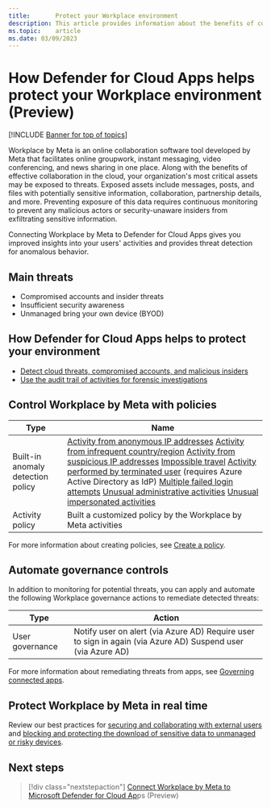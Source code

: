 ```yaml
---
title:       Protect your Workplace environment
description: This article provides information about the benefits of connecting your Workplace app to Defender for Cloud Apps using the API connector for visibility and control over use.
ms.topic:    article
ms.date: 03/09/2023
---
```


# How Defender for Cloud Apps helps protect your Workplace environment (Preview)

[!INCLUDE [Banner for top of topics](includes/banner.md)]

Workplace by Meta is an online collaboration software tool developed by Meta that facilitates online groupwork, instant messaging, video conferencing, and news sharing in one place. Along with the benefits of effective collaboration in the cloud, your organization's most critical assets may be exposed to threats. Exposed assets include messages, posts, and files with potentially sensitive information, collaboration, partnership details, and more. Preventing exposure of this data requires continuous monitoring to prevent any malicious actors or security-unaware insiders from exfiltrating sensitive information.

Connecting Workplace by Meta to Defender for Cloud Apps gives you improved insights into your users' activities and provides threat detection for anomalous behavior.

## Main threats

- Compromised accounts and insider threats
- Insufficient security awareness
- Unmanaged bring your own device (BYOD)

## How Defender for Cloud Apps helps to protect your environment

- [Detect cloud threats, compromised accounts, and malicious insiders](best-practices.md#detect-cloud-threats-compromised-accounts-malicious-insiders-and-ransomware)
- [Use the audit trail of activities for forensic investigations](best-practices.md#use-the-audit-trail-of-activities-for-forensic-investigations)

## Control Workplace by Meta with policies

| Type | Name |
| ---- | ---- |
| Built-in  anomaly detection policy | [Activity from   anonymous IP addresses](anomaly-detection-policy.md#activity-from-anonymous-ip-addresses)   [Activity from infrequent country/region](anomaly-detection-policy.md#activity-from-infrequent-country)  [Activity from   suspicious IP addresses](anomaly-detection-policy.md#activity-from-suspicious-ip-addresses)   [Impossible travel](anomaly-detection-policy.md#impossible-travel)   [Activity   performed by terminated user](anomaly-detection-policy.md#activity-performed-by-terminated-user) (requires Azure Active Directory as IdP)   [Multiple failed login attempts](anomaly-detection-policy.md#multiple-failed-login-attempts)   [Unusual   administrative activities](anomaly-detection-policy.md#unusual-activities-by-user)   [Unusual impersonated activities](anomaly-detection-policy.md#unusual-activities-by-user) |
| Activity  policy                   | Built a customized policy by the Workplace by Meta activities|

For more information about creating policies, see [Create a policy](control-cloud-apps-with-policies.md#create-a-policy).

## Automate governance controls

In addition to monitoring for potential threats, you can apply and automate the following Workplace governance actions to remediate detected threats:

| Type | Action |
| ---- | ---- |
| User governance | Notify user on  alert (via Azure AD)  Require user to sign in again (via Azure AD)    Suspend user (via Azure AD) |

For more information about remediating threats from apps, see [Governing connected apps](governance-actions.md).

## Protect Workplace by Meta in real time

Review our best practices for [securing and collaborating with external users](best-practices.md#secure-collaboration-with-external-users-by-enforcing-real-time-session-controls) and [blocking and protecting the download of sensitive data to unmanaged or risky devices](best-practices.md#block-and-protect-download-of-sensitive-data-to-unmanaged-or-risky-devices).

## Next steps

> [!div class="nextstepaction"]
> [Connect Workplace by Meta to Microsoft Defender for Cloud Ap](./connect-workplace.md)ps (Preview)
